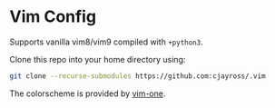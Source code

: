 # Vim Config

Supports vanilla vim8/vim9 compiled with `+python3`.

Clone this repo into your home directory using:

```sh
git clone --recurse-submodules https://github.com:cjayross/.vim
```

The colorscheme is provided by [vim-one](https://github.com/rakr/vim-one).
